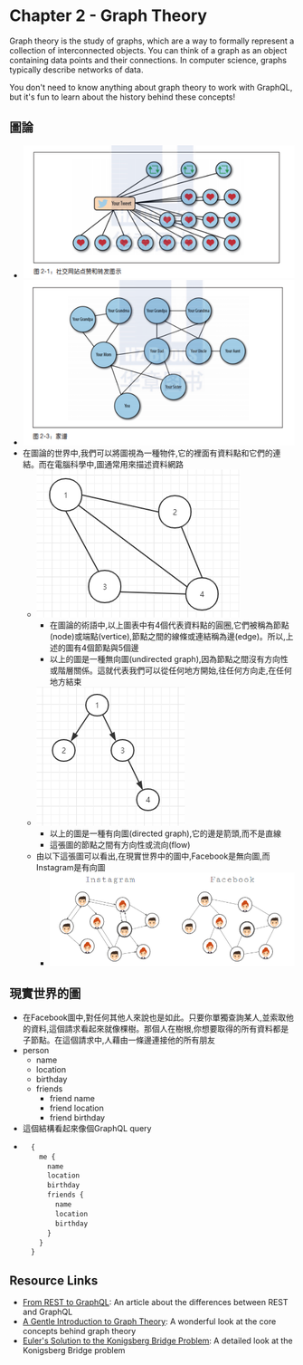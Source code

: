 Chapter 2 - Graph Theory
==================
Graph theory is the study of graphs, which are a way to formally represent a collection of interconnected objects. You can think of a graph as an object containing data points and their connections. In computer science, graphs typically describe networks of data.

You don't need to know anything about graph theory to work with GraphQL, but it's fun to learn about the history behind these concepts!


圖論
--------
- ![推特連結與轉貼圖](./推特連結與轉貼圖.png)
- ![家譜](./家譜.png)
- 在圖論的世界中,我們可以將圖視為一種物件,它的裡面有資料點和它們的連結。而在電腦科學中,圖通常用來描述資料網路
  + ![無向圖](./無向圖.png)
    * 在圖論的術語中,以上圖表中有4個代表資料點的圓圈,它們被稱為節點(node)或端點(vertice),節點之間的線條或連結稱為邊(edge)。所以,上述的圖有4個節點與5個邊
    * 以上的圖是一種無向圖(undirected graph),因為節點之間沒有方向性或階層關係。這就代表我們可以從任何地方開始,往任何方向走,在任何地方結束
  + ![有向圖](./有向圖.png)
    * 以上的圖是一種有向圖(directed graph),它的邊是箭頭,而不是直線
    * 這張圖的節點之間有方向性或流向(flow)
  + 由以下這張圖可以看出,在現實世界中的圖中,Facebook是無向圖,而Instagram是有向圖
    * ![Facebook與Instagram的比較](./Facebook與Instagram的比較.png)


現實世界的圖
--------
- 在Facebook圖中,對任何其他人來說也是如此。只要你單獨查詢某人,並索取他的資料,這個請求看起來就像棵樹。那個人在樹根,你想要取得的所有資料都是子節點。在這個請求中,人藉由一條邊連接他的所有朋友
- person
  + name
  + location
  + birthday
  + friends
    * friend name
    * friend location
    * friend birthday
- 這個結構看起來像個GraphQL query
- ```javascript
    {
      me {
        name
        location
        birthday
        friends {
          name 
          location
          birthday
        }
      }
    }
  ```


Resource Links
--------
* [From REST to GraphQL](https://0x2a.sh/from-rest-to-graphql-b4e95e94c26b): An article about the differences between REST and GraphQL
* [A Gentle Introduction to Graph Theory](https://dev.to/vaidehijoshi/a-gentle-introduction-to-graph-theory): A wonderful look at the core concepts behind graph theory
* [Euler's Solution to the Konigsberg Bridge Problem](http://www.maa.org/press/periodicals/convergence/leonard-eulers-solution-to-the-konigsberg-bridge-problem): A detailed look at the Konigsberg Bridge problem